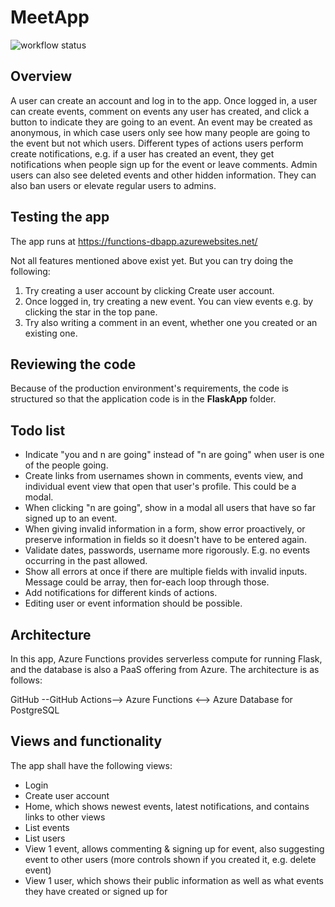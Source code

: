 # MeetApp

![workflow status](https://github.com/mikkokallio/dbapp-code/actions/workflows/main_functions-dbapp.yml/badge.svg)

## Overview

A user can create an account and log in to the app. Once logged in, a user can create events, comment on events any user has created, and click a button to indicate they are going to an event. An event may be created as anonymous, in which case users only see how many people are going to the event but not which users. Different types of actions users perform create notifications, e.g. if a user has created an event, they get notifications when people sign up for the event or leave comments. Admin users can also see deleted events and other hidden information. They can also ban users or elevate regular users to admins.

## Testing the app

The app runs at https://functions-dbapp.azurewebsites.net/

Not all features mentioned above exist yet. But you can try doing the following:
1. Try creating a user account by clicking Create user account.
2. Once logged in, try creating a new event. You can view events e.g. by clicking the star in the top pane.
3. Try also writing a comment in an event, whether one you created or an existing one.

## Reviewing the code

Because of the production environment's requirements, the code is structured so that the application code is in the **FlaskApp** folder.

## Todo list

* Indicate "you and n are going" instead of "n are going" when user is one of the people going.
* Create links from usernames shown in comments, events view, and individual event view that open that user's profile. This could be a modal.
* When clicking "n are going", show in a modal all users that have so far signed up to an event.
* When giving invalid information in a form, show error proactively, or preserve information in fields so it doesn't have to be entered again.
* Validate dates, passwords, username more rigorously. E.g. no events occurring in the past allowed.
* Show all errors at once if there are multiple fields with invalid inputs. Message could be array, then for-each loop through those.
* Add notifications for different kinds of actions.
* Editing user or event information should be possible.

## Architecture

In this app, Azure Functions provides serverless compute for running Flask, and the database is also a PaaS offering from Azure. The architecture is as follows:

GitHub --GitHub Actions--> Azure Functions <--> Azure Database for PostgreSQL

## Views and functionality

The app shall have the following views:
* Login
* Create user account
* Home, which shows newest events, latest notifications, and contains links to other views
* List events
* List users
* View 1 event, allows commenting & signing up for event, also suggesting event to other users (more controls shown if you created it, e.g. delete event)
* View 1 user, which shows their public information as well as what events they have created or signed up for
